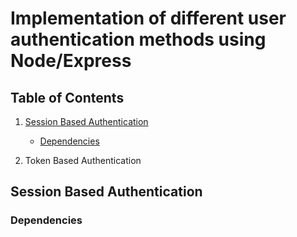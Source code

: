 # Implementation of different user authentication methods using Node/Express

## Table of Contents

1. [Session Based Authentication](#session-based-authentication)

   - [Dependencies](#dependencies)

2. Token Based Authentication

## Session Based Authentication

### Dependencies
